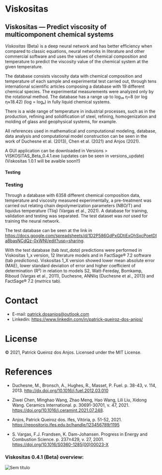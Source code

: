 # Viskositas

## Viskositas  — Predict viscosity of multicomponent chemical systems

_Viskositas_ (Beta) is a deep neural network and has better efficiency when compared to classic equations, neural networks in literature and other commercial software and uses the values of chemical composition and temperature to predict the viscosity value of the chemical system at the given temperature.

The database consists viscosity data with chemical composition and temperature of each sample and experimental test carried out, through tens international scientific articles composing a database with 19 different chemical species. The experimental measurements were analyzed only by the rotational method. The database has a range up to log₁₀ η=8 (or log η≈18.42) (log = logₑ) in fully liquid chemical systems.

There is a wide range of temperature in industrial processes, such as in the production, refining and solidification of steel, refining, homogenization and molding of glass and geophysical systems, for example.

All references used in mathematical and computational modeling, database, data analysis and computational model construction can be seen in the work of Duchesne et al. (2013), Chen et al. (2021) and Anjos (2021).

A GUI application can be downloaded in Versions > VISKOSITAS_Beta_0.4.1.exe (updates can be seen in versions_update) (Viskositas 1.0.1 will be avaible soon!!)

#### Testing

### Testing

Through a database with 6358 different chemical composition data, temperature and viscosity measured experimentally, a pre-treatment was carried out relating chain depolymerization parameters (NBO/T) and liquidus temperature (Tliq) (Vargas et al., 2021). A database for training, validation and testing was separated. The test dataset was _not_ used for training the neural network.

The test database can be seen at the link in https://docs.google.com/spreadsheets/d/1D2P586GdPxGDtiExOhSxcPoetDIa8basNCdQz-0xWNI/edit?usp=sharing.

With the test database (tab _test_data_) predictions were performed in Viskositas 1_x version, 12 literature models and in FactSage® 7.2 software (tab _predictions_). Viskositas 1_X version showed lower mean absolute error (MAE), lower standard deviation of error and higher coefficient of determination (R²) in relation to models S2, Watt-Fereday, Bomkamp, Riboud (Vargas et al., 2011), Duchesne, ANNliq (Duchesne et al., 2013) and FactSage® 7.2 (_metrics_ tab).

# Contact

- E-mail: patrick.dosanjos@outlook.com
- Linkedin: https://www.linkedin.com/in/patrick-queiroz-dos-anjos/

# License

© 2021, Patrick Queiroz dos Anjos. Licensed under the MIT License.

# References

- Duchesne, M., Bronsch, A., Hughes, R., Masset, P. Fuel. p. 38-43, v. 114, 2013. http://dx.doi.org/10.1016/j.fuel.2012.03.010

- Ziwei Chen, Minghao Wang, Zhao Meng, Hao Wang, Lili Liu, Xidong Wang. Ceramics International. p. 30691-30701, v. 47, 2021. https://doi.org/10.1016/j.ceramint.2021.07.248.

- Anjos, Patrick Queiroz dos. Ifes, Vitória, p. 51-52, 2021. https://repositorio.ifes.edu.br/handle/123456789/1195

- S. Vargas, F.J. Frandsen, K. Dam-Johansen. Progress in Energy and Combustion Science. p. 237±429, v. 27, 2001. https://doi.org/10.1016/S0360-1285(00)00023-X

### Viskositas 0.4.1 (Beta) overview:

![Sem título](https://user-images.githubusercontent.com/72185214/141020004-2811ccd4-7c68-48f8-bd76-449497744628.png)
